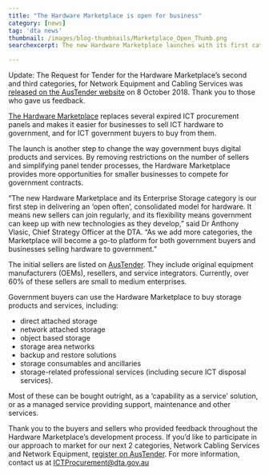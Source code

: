 ```yaml
---
title: "The Hardware Marketplace is open for business"
category: [news]
tag: 'dta news'
thumbnail: /images/blog-thumbnails/Marketplace_Open_Thumb.png
searchexcerpt: The new Hardware Marketplace launches with its first category, Enterprise Storage.

---
```

<p class="callout">Update: The Request for Tender for the Hardware Marketplace’s second and third categories, for Network Equipment and Cabling Services was <a href="https://www.tenders.gov.au/?event=public.atm.show&ATMUUID=35F84EC2-9515-6A29-DB123BE7F4193D22">released on the AusTender website</a> on 8 October 2018. Thank you to those who gave us feedback.</p>

[The Hardware Marketplace](https://ictprocurement.service-now.com/sp) replaces several expired ICT procurement panels and makes it easier for businesses to sell ICT hardware to government, and for ICT government buyers to buy from them.

The launch is another step to change the way government buys digital products and services. By removing restrictions on the number of sellers and simplifying panel tender processes, the Hardware Marketplace provides more opportunities for smaller businesses to compete for government contracts.

“The new Hardware Marketplace and its Enterprise Storage category is our first step in delivering an ‘open often’, consolidated model for hardware. It means new sellers can join regularly, and its flexibility means government can keep up with new technologies as they develop,” said Dr Anthony Vlasic, Chief Strategy Officer at the DTA. “As we add more categories, the Marketplace will become a go-to platform for both government buyers and businesses selling hardware to government.”

The initial sellers are listed on [AusTender](https://www.tenders.gov.au/?event=public.son.view&SONUUID=61F30DD8-C7E2-EC94-2A86C3ADF5775795). They include original equipment manufacturers (OEMs), resellers, and service integrators. Currently, over 60% of these sellers are small to medium enterprises.

Government buyers can use the Hardware Marketplace to buy storage products and services, including:
- direct attached storage
- network attached storage
- object based storage
- storage area networks
- backup and restore solutions
- storage consumables and ancillaries
- storage-related professional services (including secure ICT disposal services).

Most of these can be bought outright, as a ‘capability as a service’ solution, or as a managed service providing support, maintenance and other services.

Thank you to the buyers and sellers who provided feedback throughout the Hardware Marketplace’s development process. If you’d like to participate in our approach to market for our next 2 categories, Network Cabling Services and Network Equipment, [register on AusTender](https://www.tenders.gov.au/?event=public.registereduser.new). For more information, contact us at [ICTProcurement@dta.gov.au](mailto:ICTProcurement@dta.gov.au)
